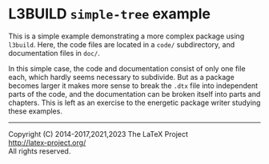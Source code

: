L3BUILD `simple-tree` example
=================================================

This is a simple example demonstrating a more complex package using `l3build`.
Here, the code files are located in a `code/` subdirectory, and documentation files in `doc/`.

In this simple case, the code and documentation consist of only one file each, which hardly seems necessary to subdivide.
But as a package becomes larger it makes more sense to break the `.dtx` file into independent parts of the code, and the documentation can be broken itself into parts and chapters.
This is left as an exercise to the energetic package writer studying these examples.

-----

Copyright (C) 2014-2017,2021,2023 The LaTeX Project <br />
<http://latex-project.org/> <br />
All rights reserved.
